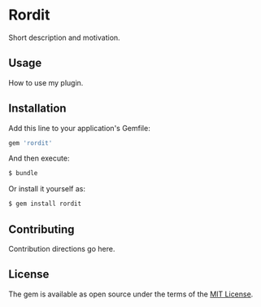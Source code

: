# Rordit
Short description and motivation.

## Usage
How to use my plugin.

## Installation
Add this line to your application's Gemfile:

```ruby
gem 'rordit'
```

And then execute:
```bash
$ bundle
```

Or install it yourself as:
```bash
$ gem install rordit
```

## Contributing
Contribution directions go here.

## License
The gem is available as open source under the terms of the [MIT License](http://opensource.org/licenses/MIT).
